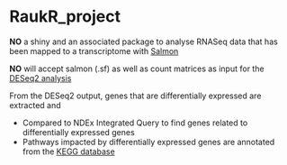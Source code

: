 # RaukR_project
**NO** a shiny and an associated package to analyse RNASeq data that has been mapped to a transcriptome with [Salmon](https://salmon.readthedocs.io/en/latest/#)

**NO** will accept salmon (.sf) as well as count matrices as input for the [DESeq2 analysis](https://bioconductor.org/packages/release/bioc/html/DESeq2.html)

From the DESeq2 output, genes that are differentially expressed are extracted and
- Compared to NDEx Integrated Query to find genes related to differentially expressed genes
- Pathways impacted by differentially expressed genes are annotated from the [KEGG database](https://www.genome.jp/kegg/)


